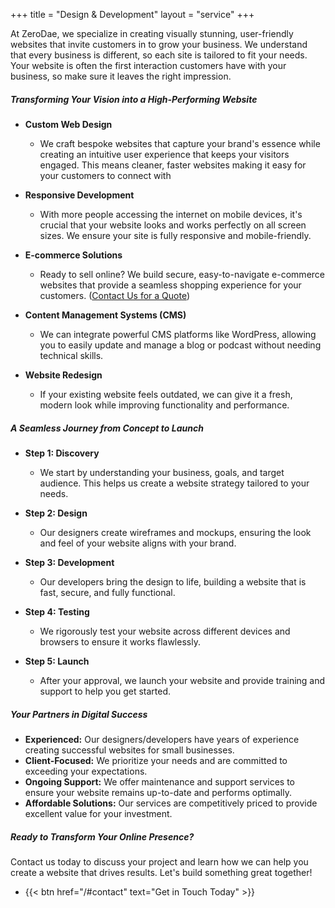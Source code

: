 +++
title = "Design & Development"
layout = "service"
+++

At ZeroDae, we specialize in creating visually stunning, user-friendly websites that invite customers in to grow your business. We understand that every business is different, so each site is tailored to fit your needs. Your website is often the first interaction customers have with your business, so make sure it leaves the right impression.

##### Transforming Your Vision into a High-Performing Website

- **Custom Web Design**

  - We craft bespoke websites that capture your brand's essence while creating an intuitive user experience that keeps your visitors engaged. This means cleaner, faster websites making it easy for your customers to connect with

- **Responsive Development**

  - With more people accessing the internet on mobile devices, it's crucial that your website looks and works perfectly on all screen sizes. We ensure your site is fully responsive and mobile-friendly.

- **E-commerce Solutions**

  - Ready to sell online? We build secure, easy-to-navigate e-commerce websites that provide a seamless shopping experience for your customers. ([Contact Us for a Quote](/#contact))

- **Content Management Systems (CMS)**

  - We can integrate powerful CMS platforms like WordPress, allowing you to easily update and manage a blog or podcast without needing technical skills.

- **Website Redesign**

  - If your existing website feels outdated, we can give it a fresh, modern look while improving functionality and performance.

##### A Seamless Journey from Concept to Launch

- **Step 1: Discovery**

  - We start by understanding your business, goals, and target audience. This helps us create a website strategy tailored to your needs.

- **Step 2: Design**

  - Our designers create wireframes and mockups, ensuring the look and feel of your website aligns with your brand.

- **Step 3: Development**

  - Our developers bring the design to life, building a website that is fast, secure, and fully functional.

- **Step 4: Testing**

  - We rigorously test your website across different devices and browsers to ensure it works flawlessly.

- **Step 5: Launch**
  - After your approval, we launch your website and provide training and support to help you get started.

##### Your Partners in Digital Success

- **Experienced:** Our designers/developers have years of experience creating successful websites for small businesses.
- **Client-Focused:** We prioritize your needs and are committed to exceeding your expectations.
- **Ongoing Support:** We offer maintenance and support services to ensure your website remains up-to-date and performs optimally.
- **Affordable Solutions:** Our services are competitively priced to provide excellent value for your investment.

##### Ready to Transform Your Online Presence?

Contact us today to discuss your project and learn how we can help you create a website that drives results. Let's build something great together!

- {{< btn href="/#contact" text="Get in Touch Today" >}}
